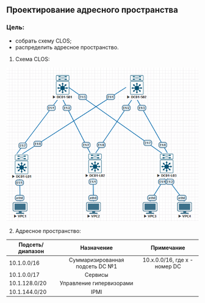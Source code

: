 ## **Проектирование адресного пространства**

### **Цель:**

  * cобрать схему CLOS;
  * распределить адресное пространство.


1. Схема CLOS:

![hw1_img1](HW1_CLOS.png)

2. Адресное пространство:

| Подсеть/диапазон |               Назначение             |            Примечание             |
| -----------------|:------------------------------------:| :--------------------------------:|
| 10.1.0.0/16      | Суммаризированная подсеть DC №1      |  10.x.0.0/16, где x - номер DC    |
| 10.1.0.0/17      | Сервисы                              |                                   |
| 10.1.128.0/20    | Управление гипервизорами             |                                   |
| 10.1.144.0/20    | IPMI                                 |                                   | 